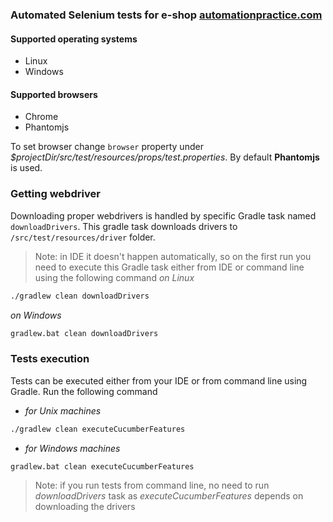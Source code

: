 ### Automated Selenium tests for e-shop [automationpractice.com](http://automationpractice.com)

#### Supported operating systems
- Linux
- Windows

#### Supported browsers
- Chrome
- Phantomjs

To set browser change `browser` property under _$projectDir/src/test/resources/props/test.properties_.
By default **Phantomjs** is used. 

### Getting webdriver

Downloading proper webdrivers is handled by specific Gradle task named `downloadDrivers`. This gradle task downloads drivers to `/src/test/resources/driver` folder.
> Note: in IDE it doesn't happen automatically, so on the first run you need to execute this Gradle task either from IDE or command line using the following command
_on Linux_
```bash
./gradlew clean downloadDrivers
```
_on Windows_
```bash
gradlew.bat clean downloadDrivers
```

### Tests execution

Tests can be executed either from your IDE or from command line using Gradle. Run the following command 

- _for Unix machines_
```bash
./gradlew clean executeCucumberFeatures
```
- _for Windows machines_
```bash
gradlew.bat clean executeCucumberFeatures
```
> Note: if you run tests from command line, no need to run _downloadDrivers_ task as _executeCucumberFeatures_ depends on downloading the drivers